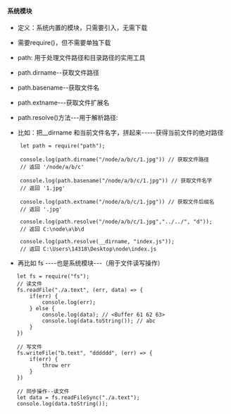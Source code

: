 #### 系统模块
* 定义：系统内置的模块，只需要引入，无需下载 
* 需要require()，但不需要单独下载
* path: 用于处理文件路径和目录路径的实用工具

* path.dirname--获取文件路径
* path.basename--获取文件名
* path.extname---获取文件扩展名

* path.resolve()方法---用于解析路径:
* 比如：把__dirname 和当前文件名字，拼起来-----获得当前文件的绝对路径

```
    let path = require("path");

    console.log(path.dirname("/node/a/b/c/1.jpg")) // 获取文件路径
    // 返回 '/node/a/b/c'

    console.log(path.basename("/node/a/b/c/1.jpg")) // 获取文件名字
    // 返回 '1.jpg'

    console.log(path.extname("/node/a/b/c/1.jpg")) // 获取文件后缀名
    // 返回 '.jpg'

    console.log(path.resolve("/node/a/b/c/1.jpg","../../", "d"));
    // 返回 C:\node\a\b\d

    console.log(path.resolve(__dirname, "index.js"));
    // 返回 C:\Users\14318\Desktop\node\index.js

 ```

 * 再比如 fs ----也是系统模块---（用于文件读写操作）

 ```   
    let fs = require("fs");
    // 读文件
    fs.readFile("./a.text", (err, data) => {
        if(err) {
            console.log(err);
        } else {
            console.log(data); // <Buffer 61 62 63>
            console.log(data.toString()); // abc
        }
    })

    // 写文件
    fs.writeFile("b.text", "dddddd", (err) => {
        if(err) {
            throw err
        }
    })

    // 同步操作--读文件
    let data = fs.readFileSync("./a.text");
    console.log(data.toString());
```